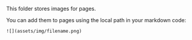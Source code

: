 This folder stores images for pages. 

You can add them to pages using the local path in your markdown code:

````
![](assets/img/filename.png)
````
